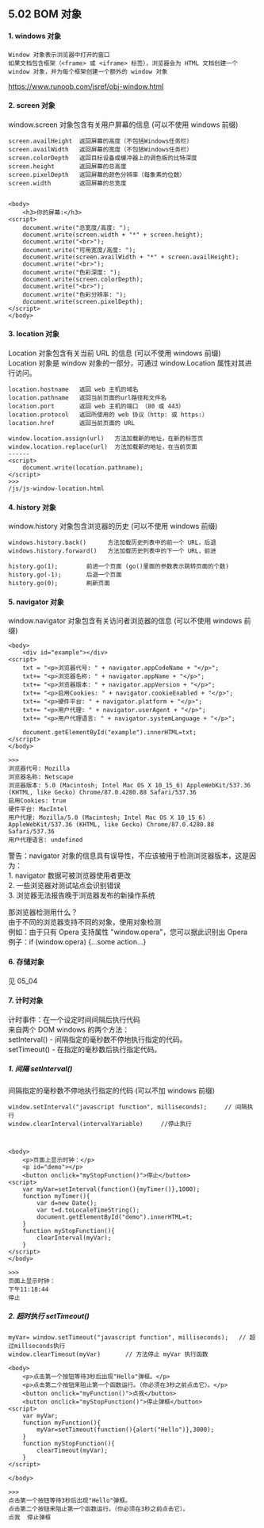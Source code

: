 ## 5.02 BOM 对象

#### 1. windows 对象

```
Window 对象表示浏览器中打开的窗口
如果文档包含框架（<frame> 或 <iframe> 标签），浏览器会为 HTML 文档创建一个 window 对象，并为每个框架创建一个额外的 window 对象
```

<https://www.runoob.com/jsref/obj-window.html>

#### 2. screen 对象

window.screen 对象包含有关用户屏幕的信息 (可以不使用 windows 前缀)

```
screen.availHeight	返回屏幕的高度（不包括Windows任务栏）
screen.availWidth	返回屏幕的宽度（不包括Windows任务栏）
screen.colorDepth	返回目标设备或缓冲器上的调色板的比特深度
screen.height	    返回屏幕的总高度
screen.pixelDepth	返回屏幕的颜色分辨率（每象素的位数）
screen.width	    返回屏幕的总宽度


<body>
    <h3>你的屏幕:</h3>
<script>
    document.write("总宽度/高度: ");
    document.write(screen.width + "*" + screen.height);
    document.write("<br>");
    document.write("可用宽度/高度: ");
    document.write(screen.availWidth + "*" + screen.availHeight);
    document.write("<br>");
    document.write("色彩深度: ");
    document.write(screen.colorDepth);
    document.write("<br>");
    document.write("色彩分辨率: ");
    document.write(screen.pixelDepth);
</script>
</body>
```

#### 3. location 对象

Location 对象包含有关当前 URL 的信息 (可以不使用 windows 前缀)  
Location 对象是 window 对象的一部分，可通过 window.Location 属性对其进行访问。

```
location.hostname   返回 web 主机的域名
location.pathname   返回当前页面的url路径和文件名
location.port       返回 web 主机的端口 （80 或 443）
location.protocol   返回所使用的 web 协议（http: 或 https:）
location.href       返回当前页面的 URL

window.location.assign(url)   方法加载新的地址，在新的标签页
window.location.replace(url)  方法加载新的地址，在当前页面
------
<script>
    document.write(location.pathname);
</script>
>>>
/js/js-window-location.html
```

#### 4. history 对象

window.history 对象包含浏览器的历史 (可以不使用 windows 前缀)

```
windows.history.back()      方法加载历史列表中的前一个 URL，后退
windows.history.forward()   方法加载历史列表中的下一个 URL，前进

history.go(1);        前进一个页面 (go()里面的参数表示跳转页面的个数)
history.go(-1);       后退一个页面
history.go(0);        刷新页面
```

#### 5. navigator 对象

window.navigator 对象包含有关访问者浏览器的信息 (可以不使用 windows 前缀)

```
<body>
    <div id="example"></div>
<script>
    txt = "<p>浏览器代号: " + navigator.appCodeName + "</p>";
    txt+= "<p>浏览器名称: " + navigator.appName + "</p>";
    txt+= "<p>浏览器版本: " + navigator.appVersion + "</p>";
    txt+= "<p>启用Cookies: " + navigator.cookieEnabled + "</p>";
    txt+= "<p>硬件平台: " + navigator.platform + "</p>";
    txt+= "<p>用户代理: " + navigator.userAgent + "</p>";
    txt+= "<p>用户代理语言: " + navigator.systemLanguage + "</p>";

    document.getElementById("example").innerHTML=txt;
</script>
</body>

>>>
浏览器代号: Mozilla
浏览器名称: Netscape
浏览器版本: 5.0 (Macintosh; Intel Mac OS X 10_15_6) AppleWebKit/537.36 (KHTML, like Gecko) Chrome/87.0.4280.88 Safari/537.36
启用Cookies: true
硬件平台: MacIntel
用户代理: Mozilla/5.0 (Macintosh; Intel Mac OS X 10_15_6) AppleWebKit/537.36 (KHTML, like Gecko) Chrome/87.0.4280.88 Safari/537.36
用户代理语言: undefined
```

警告：navigator 对象的信息具有误导性，不应该被用于检测浏览器版本，这是因为：  
1\. navigator 数据可被浏览器使用者更改  
2\. 一些浏览器对测试站点会识别错误  
3\. 浏览器无法报告晚于浏览器发布的新操作系统

那浏览器检测用什么？  
由于不同的浏览器支持不同的对象，使用对象检测  
例如：由于只有 Opera 支持属性 "window.opera"，您可以据此识别出 Opera  
例子：if (window.opera) {...some action...}

#### 6. 存储对象

见 05_04

#### 7. 计时对象

计时事件：在一个设定时间间隔后执行代码  
来自两个 DOM windows 的两个方法：  
setInterval() - 间隔指定的毫秒数不停地执行指定的代码。  
setTimeout() - 在指定的毫秒数后执行指定代码。

##### 1. 间隔 setInterval()

间隔指定的毫秒数不停地执行指定的代码 (可以不加 windows 前缀)

```
window.setInterval("javascript function", milliseconds);     // 间隔执行
window.clearInterval(intervalVariable)     //停止执行



<body>
    <p>页面上显示时钟：</p>
    <p id="demo"></p>
    <button onclick="myStopFunction()">停止</button>
<script>
    var myVar=setInterval(function(){myTimer()},1000);
    function myTimer(){
    	var d=new Date();
    	var t=d.toLocaleTimeString();
    	document.getElementById("demo").innerHTML=t;
    }
    function myStopFunction(){
    	clearInterval(myVar);
    }
</script>
</body>

>>>
页面上显示时钟：
下午11:18:44
停止
```

##### 2. 超时执行 setTimeout()

```
myVar= window.setTimeout("javascript function", milliseconds);   // 超过millseconds执行
window.clearTimeout(myVar)       // 方法停止 myVar 执行函数

<body>
    <p>点击第一个按钮等待3秒后出现"Hello"弹框。</p>
    <p>点击第二个按钮来阻止第一个函数运行。（你必须在3秒之前点击它）。</p>
    <button onclick="myFunction()">点我</button>
    <button onclick="myStopFunction()">停止弹框</button>
<script>
    var myVar;
    function myFunction(){
    	myVar=setTimeout(function(){alert("Hello")},3000);
    }
    function myStopFunction(){
    	clearTimeout(myVar);
    }
</script>

</body>

>>>
点击第一个按钮等待3秒后出现"Hello"弹框。
点击第二个按钮来阻止第一个函数运行。（你必须在3秒之前点击它）。
点我  停止弹框
```
